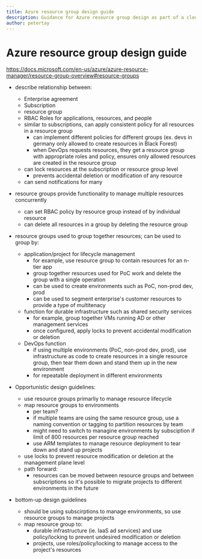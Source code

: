 ```yaml
---
title: Azure resource group design guide
description: Guidance for Azure resource group design as part of a cloud adoption strategy
author: petertay
---
```


# Azure resource group design guide

 https://docs.microsoft.com/en-us/azure/azure-resource-manager/resource-group-overview#resource-groups
- describe relationship between:
    - Enterprise agreement
    - Subscription
    - resource group
    - RBAC Roles for applications, resources, and people
    - similar to subscriptions, can apply consistent policy for all resources in a resource group
        - can implement different policies for different groups (ex. devs in germany only allowed to create resources in Black Forest)
        - when DevOps requests resources, they get a resource group with appropriate roles and policy, ensures only allowed resources are created in the resource group
    - can lock resources at the subscription or resource group level
        - prevents accidental deletion or modification of any resource 
    - can send notifications for many 

- resource groups provide functionality to manage multiple resources concurrently
    - can set RBAC policy by resource group instead of by individual resource
    - can delete all resources in a group by deleting the resource group

- resource groups used to group together resources; can be used to group by:
    - application/project for lifecycle management
        - for example, use resource group to contain resources for an n-tier app
        - group together resources used for PoC work and delete the group with a single operation
        - can be used to create environments such as PoC, non-prod dev, prod
        - can be used to segment enterprise's customer resources to provide a type of multitenacy
    - function for durable infrastructure such as shared security services
        - for example, group together VMs running AD or other management services
        - once configured, apply locks to prevent accidental modification or deletion
    - DevOps function
        - if using multiple environments (PoC, non-prod dev, prod), use infrastructure as code to create resources in a single resource group, then tear them down and stand them up in the new environment
        - for repeatable deployment in different environments

- Opportunistic design guidelines:
    - use resource groups primarliy to manage resource lifecycle
    - map resource groups to environments
        - per team?
        - if multiple teams are using the same resource group, use a naming convention or tagging to partition resources by team
        - might need to switch to managine environments by subsciption if limit of 800 resources per resource group reached
        - use ARM templates to manage resource deployment to tear down and stand up projects
    - use locks to prevent resource modification or deletion at the management plane level
    - path forward:
        - resources can be moved between resource groups and between subscriptions so it's possible to migrate projects to different environments in the future

- bottom-up design guidelines
    - should be using subscirptions to manage environments, so use resource groups to manage projects
    - map resource group to:
        - durable infrastructure (ie. IaaS ad services) and use policy/locking to prevent undesired modification or deletion
        - projects, use roles/policy/locking to manage access to the project's resources 
